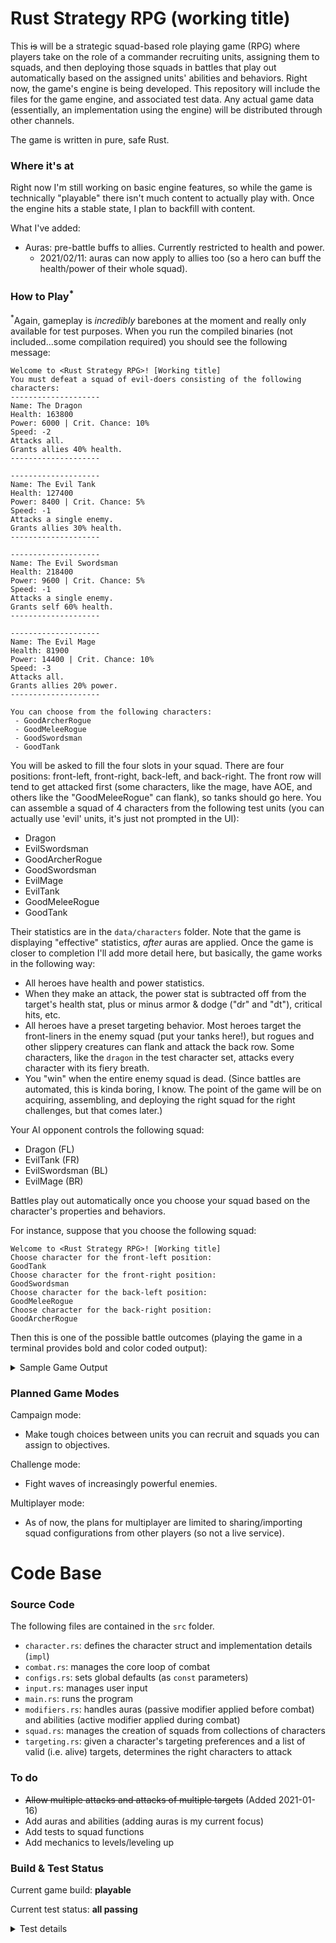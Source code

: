 # Rust Strategy RPG (working title)
This ~~is~~ will be a strategic squad-based role playing game (RPG) where players take on the role of a commander recruiting units, assigning them to squads, and then deploying those squads in battles that play out automatically based on the assigned units' abilities and behaviors. Right now, the game's engine is being developed. This repository will include the files for the game engine, and associated test data. Any actual game data (essentially, an implementation using the engine) will be distributed through other channels.

The game is written in pure, safe Rust.

### Where it's at
Right now I'm still working on basic engine features, so while the game is technically "playable" there isn't much content to actually play with. Once the engine hits a stable state, I plan to backfill with content.

What I've added:
- Auras: pre-battle buffs to allies. Currently restricted to health and power.
  - 2021/02/11: auras can now apply to allies too (so a hero can buff the health/power of their whole squad).

### How to Play<sup>\*</sup>

<sup>\*</sup>Again, gameplay is *incredibly* barebones at the moment and really only available for test purposes. When you run the compiled binaries (not included...some compilation required) you should see the following message:

```
Welcome to <Rust Strategy RPG>! [Working title]
You must defeat a squad of evil-doers consisting of the following characters:
--------------------
Name: The Dragon
Health: 163800
Power: 6000 | Crit. Chance: 10%
Speed: -2
Attacks all.
Grants allies 40% health.
--------------------

--------------------
Name: The Evil Tank
Health: 127400
Power: 8400 | Crit. Chance: 5%
Speed: -1
Attacks a single enemy.
Grants allies 30% health.
--------------------

--------------------
Name: The Evil Swordsman
Health: 218400
Power: 9600 | Crit. Chance: 5%
Speed: -1
Attacks a single enemy.
Grants self 60% health.
--------------------

--------------------
Name: The Evil Mage
Health: 81900
Power: 14400 | Crit. Chance: 10%
Speed: -3
Attacks all.
Grants allies 20% power.
--------------------

You can choose from the following characters:
 - GoodArcherRogue
 - GoodMeleeRogue
 - GoodSwordsman
 - GoodTank

```

You will be asked to fill the four slots in your squad. There are four positions: front-left, front-right, back-left, and back-right. The front row will tend to get attacked first (some characters, like the mage, have AOE, and others like the "GoodMeleeRogue" can flank), so tanks should go here. You can assemble a squad of 4 characters from the following test units (you can actually use 'evil' units, it's just not prompted in the UI):
- Dragon
- EvilSwordsman
- GoodArcherRogue
- GoodSwordsman
- EvilMage
- EvilTank
- GoodMeleeRogue
- GoodTank

Their statistics are in the `data/characters` folder. Note that the game is displaying "effective" statistics, *after* auras are applied. Once the game is closer to completion I'll add more detail here, but basically, the game works in the following way:
- All heroes have health and power statistics.
- When they make an attack, the power stat is subtracted off from the target's health stat, plus or minus armor & dodge ("dr" and "dt"), critical hits, etc.
- All heroes have a preset targeting behavior. Most heroes target the front-liners in the enemy squad (put your tanks here!), but rogues and other slippery creatures can flank and attack the back row. Some characters, like the `dragon` in the test character set, attacks every character with its fiery breath.  
- You "win" when the entire enemy squad is dead. (Since battles are automated, this is kinda boring, I know. The point of the game will be on acquiring, assembling, and deploying the right squad for the right challenges, but that comes later.)

Your AI opponent controls the following squad:
- Dragon (FL)
- EvilTank (FR)
- EvilSwordsman (BL)
- EvilMage (BR)

Battles play out automatically once you choose your squad based on the character's properties and behaviors.

For instance, suppose that you choose the following squad:

```
Welcome to <Rust Strategy RPG>! [Working title]
Choose character for the front-left position:
GoodTank
Choose character for the front-right position:
GoodSwordsman
Choose character for the back-left position:
GoodMeleeRogue
Choose character for the back-right position:
GoodArcherRogue
```

Then this is one of the possible battle outcomes (playing the game in a terminal provides bold and color coded output):

<details>
<summary>Sample Game Output</summary>
<br>

```
# --- ROUND 1 --- #
The Good Archer is attacking The Dragon! The Dragon took 20000 points of damage (78% HP remaining).
The Good Archer is attacking The Evil Swordsman! The Evil Swordsman took 20000 points of damage (73% HP remaining).
The Good Swordsman is attacking The Dragon! The Dragon took 12000 points of damage (64% HP remaining).
The Good Swordsman is attacking The Evil Tank! The Evil Tank took 12000 points of damage (83% HP remaining).
The Evil Swordsman is attacking The Good Tank! The Good Tank took 8000 points of damage (87% HP remaining).
The Evil Tank is attacking The Good Tank! Critical hit! The Good Tank took 14000 points of damage (63% HP remaining).
The Good Rogue is attacking The Evil Mage! The Evil Mage took 18500 points of damage (59% HP remaining).
The Good Tank is attacking The Dragon! The Dragon took 7000 points of damage (57% HP remaining).
The Dragon is attacking The Good Tank! Critical hit! The Good Tank took 10000 points of damage (47% HP remaining).
The Dragon is attacking The Good Swordsman! The Good Swordsman took 5000 points of damage (88% HP remaining).
The Dragon is attacking The Good Rogue! The Good Rogue took 5000 points of damage (92% HP remaining).
The Dragon is attacking The Good Archer! The Good Archer took 5000 points of damage (80% HP remaining).
The Evil Mage is attacking The Good Tank! The Good Tank took 12000 points of damage (27% HP remaining).
The Evil Mage is attacking The Good Swordsman! The Good Swordsman took 12000 points of damage (57% HP remaining).
The Evil Mage is attacking The Good Rogue! Critical hit! The Good Rogue took 24000 points of damage (55% HP remaining).
The Evil Mage is attacking The Good Archer! The Good Archer took 12000 points of damage (32% HP remaining).

# --- ROUND 2 --- #
The Good Archer is attacking The Dragon! Critical hit! The Dragon took 40000 points of damage (12% HP remaining).
The Good Archer is attacking The Evil Swordsman! The Evil Swordsman took 20000 points of damage (47% HP remaining).
The Good Swordsman is attacking The Dragon! The Dragon took 12000 points of damage (0% HP remaining).
The Dragon died!
The Good Swordsman is attacking The Evil Tank! The Evil Tank took 12000 points of damage (66% HP remaining).
The Evil Swordsman is attacking The Good Tank! The Good Tank took 8000 points of damage (13% HP remaining).
The Evil Tank is attacking The Good Tank! The Good Tank took 7000 points of damage (2% HP remaining).
The Good Rogue is attacking The Evil Mage! The Evil Mage took 18500 points of damage (18% HP remaining).
The Good Tank is attacking The Evil Tank! The Evil Tank took 7000 points of damage (56% HP remaining).
The Evil Mage is attacking The Good Tank! The Good Tank took 12000 points of damage (0% HP remaining).
The Good Tank died!
The Evil Mage is attacking The Good Swordsman! Critical hit! The Good Swordsman took 24000 points of damage (0% HP remaining).
The Good Swordsman died!
The Evil Mage is attacking The Good Rogue! The Good Rogue took 12000 points of damage (37% HP remaining).
The Evil Mage is attacking The Good Archer! The Good Archer took 12000 points of damage (0% HP remaining).
The Good Archer died!

# --- ROUND 3 --- #
The Evil Swordsman is attacking The Good Rogue! The Good Rogue took 8000 points of damage (25% HP remaining).
The Evil Tank is attacking The Good Rogue! The Good Rogue took 7000 points of damage (14% HP remaining).
The Good Rogue is attacking The Evil Mage! Critical hit! The Evil Mage took 37000 points of damage (0% HP remaining).
The Evil Mage died!

# --- ROUND 4 --- #
The Evil Swordsman is attacking The Good Rogue! The Good Rogue took 8000 points of damage (2% HP remaining).
The Evil Tank is attacking The Good Rogue! Critical hit! The Good Rogue took 14000 points of damage (0% HP remaining).
The Good Rogue died!
```

</details>

### Planned Game Modes
Campaign mode:
- Make tough choices between units you can recruit and squads you can assign to objectives.

Challenge mode:
- Fight waves of increasingly powerful enemies.

Multiplayer mode:
- As of now, the plans for multiplayer are limited to sharing/importing squad configurations from other players (so not a live service).

# Code Base

### Source Code
The following files are contained in the `src` folder.
- `character.rs`: defines the character struct and implementation details (`impl`)
- `combat.rs`: manages the core loop of combat
- `configs.rs`: sets global defaults (as `const` parameters)
- `input.rs`: manages user input
- `main.rs`: runs the program
- `modifiers.rs`: handles auras (passive modifier applied before combat) and abilities (active modifier applied during combat)
- `squad.rs`: manages the creation of squads from collections of characters
- `targeting.rs`: given a character's targeting preferences and a list of valid (i.e. alive) targets, determines the right characters to attack

### To do
- ~~Allow multiple attacks and attacks of multiple targets~~ (Added 2021-01-16)
- Add auras and abilities (adding auras is my current focus)
- Add tests to squad functions
- Add mechanics to levels/leveling up

### Build & Test Status

Current game build: **playable**

Current test status: **all passing**

<details>
<summary>Test details</summary>
<br>

```
running 25 tests
test character::tests::test_new ... ok
test character::tests::test_is_dead ... ok
test character::tests::test_take_damage_dr_only ... ok
test character::tests::test_take_damage_dt_and_dr ... ok
test character::tests::test_take_damage_dt_only ... ok
test character::tests::test_take_damage_no_armor ... ok
test combat::tests::test_calculate_initiave ... ok
test modifiers::tests::test_aura_change_crit_chance ... ok
test modifiers::tests::test_aura_change_health ... ok
test modifiers::tests::test_aura_change_power ... ok
test modifiers::tests::test_aura_change_speed ... ok
test modifiers::tests::test_aura_convert_and_add_i32 ... ok
test modifiers::tests::test_aura_convert_and_multiply_f64 ... ok
test modifiers::tests::test_aura_convert_and_multiply_i32 ... ok
test targeting::tests::test_attack_to_coordinates_all ... ok
test targeting::tests::test_attack_to_coordinates_left_column ... ok
test targeting::tests::test_attack_to_coordinates_right_column ... ok
test targeting::tests::test_attack_to_coordinates_row_back ... ok
test targeting::tests::test_attack_to_coordinates_row_back_flanker ... ok
test targeting::tests::test_attack_to_coordinates_row_back_partial ... ok
test targeting::tests::test_attack_to_coordinates_row_front ... ok
test targeting::tests::test_attack_to_coordinates_row_front_partial ... ok
test targeting::tests::test_attack_to_coordinates_single_back ... ok
test targeting::tests::test_attack_to_coordinates_single_flanker ... ok
test targeting::tests::test_attack_to_coordinates_single_front ... ok

test result: ok. 25 passed; 0 failed; 0 ignored; 0 measured; 0 filtered out
```

</details>
